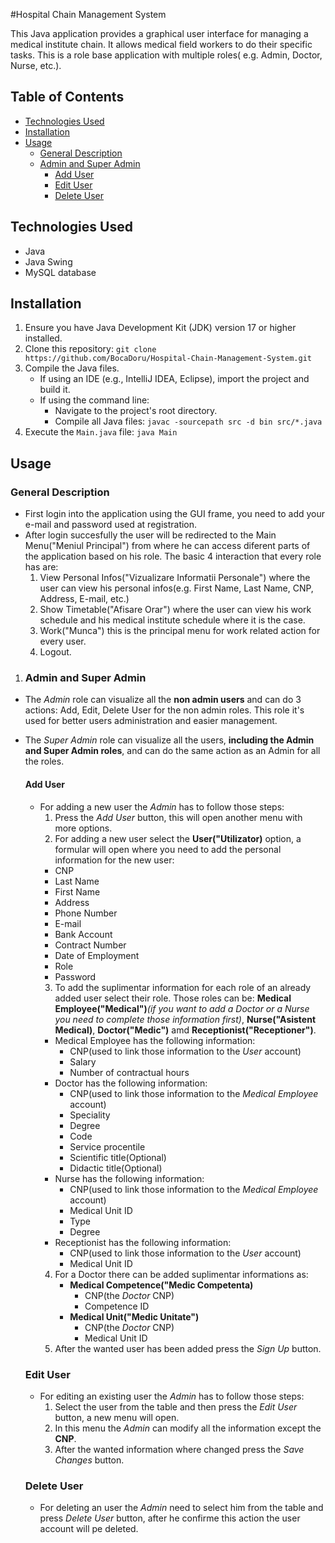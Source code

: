 #Hospital Chain Management System

This Java application provides a graphical user interface for managing a medical institute chain. It allows medical field workers to do their specific tasks. This is a role base application with multiple roles( e.g. Admin, Doctor, Nurse, etc.).

## Table of Contents

* [Technologies Used](#technologies-used)
* [Installation](#installation)
* [Usage](#usage)
    * [General Description](#general-description)
    * [Admin and Super Admin](#admin-and-super-admin)
        * [Add User](#add-user)
        * [Edit User](#edit-user)
        * [Delete User](#delete-user)

## Technologies Used

* Java
* Java Swing
* MySQL database

## Installation

1.  Ensure you have Java Development Kit (JDK) version 17 or higher installed.
2.  Clone this repository: `git clone https://github.com/BocaDoru/Hospital-Chain-Management-System.git`
3.  Compile the Java files.
    * If using an IDE (e.g., IntelliJ IDEA, Eclipse), import the project and build it.
    * If using the command line:
        * Navigate to the project's root directory.
        * Compile all Java files: `javac -sourcepath src -d bin src/*.java`
4.  Execute the `Main.java` file: `java Main`

## Usage

### General Description

* First login into the application using the GUI frame, you need to add your e-mail and password used at registration.
* After login succesfully the user will be redirected to the Main Menu("Meniul Principal") from where he can access diferent parts of the application based on his role. The basic 4 interaction that every role has are:
  1. View Personal Infos("Vizualizare Informatii Personale") where the user can view his personal infos(e.g. First Name, Last Name, CNP, Address, E-mail, etc.)
  2. Show Timetable("Afisare Orar") where the user can view his work schedule and his medical institute schedule where it is the case.
  3. Work("Munca") this is the principal menu for work related action for every user.
  4. Logout.

1. ### Admin and Super Admin

* The *Admin* role can visualize all the **non admin users** and can do 3 actions: Add, Edit, Delete User for the non admin roles. This role it's used for better users administration and easier management.
* The *Super Admin* role can visualize all the users, **including the Admin and Super Admin roles**, and can do the same action as an Admin for all the roles.

  #### Add User
  * For adding a new user the *Admin* has to follow those steps:
    1. Press the *Add User* button, this will open another menu with more options.
    2. For adding a new user select the **User("Utilizator)** option, a formular will open where you need to add the personal information for the new user:
      * CNP
      * Last Name
      * First Name
      * Address
      * Phone Number
      * E-mail
      * Bank Account
      * Contract Number
      * Date of Employment
      * Role
      * Password
    3. To add the suplimentar information for each role of an already added user select their role. Those roles can be:  **Medical Employee("Medical")***(if you want to add a Doctor or a Nurse you need to complete those information first)*, **Nurse("Asistent Medical)**, **Doctor("Medic")** amd **Receptionist("Receptioner")**.
      * Medical Employee has the following information:
          * CNP(used to link those information to the *User* account)
          * Salary
          * Number of contractual hours
      * Doctor has the following information:
        * CNP(used to link those information to the *Medical Employee* account)
        * Speciality
        * Degree
        * Code
        * Service procentile
        * Scientific title(Optional)
        * Didactic title(Optional)
      * Nurse has the following information:
        * CNP(used to link those information to the *Medical Employee* account)
        * Medical Unit ID
        * Type
        * Degree
      * Receptionist has the following information:
        * CNP(used to link those information to the *User* account)
        * Medical Unit ID
    4. For a Doctor there can be added suplimentar informations as:
        * **Medical Competence("Medic Competenta)**
          * CNP(the *Doctor* CNP)
          * Competence ID
        * **Medical Unit("Medic Unitate")**
          * CNP(the *Doctor* CNP)
          * Medical Unit ID
    5. After the wanted user has been added press the *Sign Up* button.

  ### Edit User
  * For editing an existing user the *Admin* has to follow those steps:
    1. Select the user from the table and then press the *Edit User* button, a new menu will open.
    2. In this menu the *Admin* can modify all the information except the **CNP**.
    3. After the wanted information where changed press the *Save Changes* button.

  ### Delete User
  * For deleting an user the *Admin* need to select him from the table and press *Delete User* button, after he confirme this action the user account will pe deleted.
